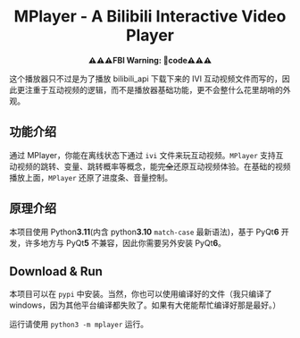 <div align="center">

# **MPlayer** - A Bilibili Interactive Video Player

**⚠️⚠️⚠️FBI Warning: **💩code**⚠️⚠️⚠️**

</div>

这个播放器只不过是为了播放 bilibili_api 下载下来的 IVI 互动视频文件而写的，因此更注重于互动视频的逻辑，而不是播放器基础功能，更不会整什么花里胡哨的外观。

## 功能介绍

通过 MPlayer，你能在离线状态下通过 `ivi` 文件来玩互动视频。`MPlayer` 支持互动视频的跳转、变量、跳转概率等概念，能~~完全~~还原互动视频体验。在基础的视频播放上面，`MPlayer` 还原了进度条、音量控制。

## 原理介绍

本项目使用 Python**3.11**(内含 python**3.10** `match-case` 最新语法)，基于 PyQt**6** 开发，许多地方与 PyQt**5** 不兼容，因此你需要另外安装 PyQt**6**。

## Download & Run

本项目可以在 `pypi` 中安装。当然，你也可以使用编译好的文件（我只编译了 windows，因为其他平台编译都失败了。如果有大佬能帮忙编译好那是最好。）

运行请使用 `python3 -m mplayer` 运行。
